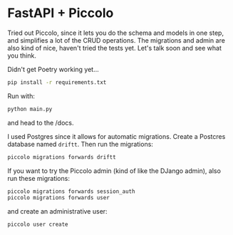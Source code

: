 # FastAPI + Piccolo

Tried out Piccolo, since it lets you do the schema and models in one step, and simplifies a lot of the CRUD operations. The migrations and admin are also kind of nice, haven't tried the tests yet. Let's talk soon and see what you think. 

Didn't get Poetry working yet...

```bash
pip install -r requirements.txt
```

Run with:

```bash
python main.py
```

and head to the /docs.

I used Postgres since it allows for automatic migrations. Create a Postcres database named `driftt`. Then run the migrations:

```bash
piccolo migrations forwards driftt
```

If you want to try the Piccolo admin (kind of like the DJango admin), also run these migrations:

```bash
piccolo migrations forwards session_auth
piccolo migrations forwards user
```

and create an administrative user:

```bash
piccolo user create
```
